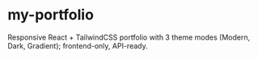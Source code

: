 # my-portfolio
Responsive React + TailwindCSS portfolio with 3 theme modes (Modern, Dark, Gradient); frontend-only, API-ready.
